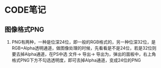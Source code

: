 # CODE笔记
## 图像格式PNG
1. PNG有两种，一种是位深24位，即一般的RGB格式的，另一种位深32位，是RGB+Alpha透明通道，做图像处理的时候，先看看是不是24位，若是32位则要去掉Alpha通道，在PS中选 文件-> 导出-> 导出为，弹出的面板中，右上角格式PNG下方不勾选透明度，即可去掉Alpha通道，变成24位的PNG